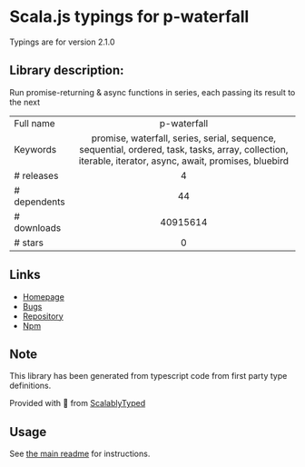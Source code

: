 
# Scala.js typings for p-waterfall

Typings are for version 2.1.0

## Library description:
Run promise-returning & async functions in series, each passing its result to the next

|                    |                 |
| ------------------ | :-------------: |
| Full name          | p-waterfall |
| Keywords           | promise, waterfall, series, serial, sequence, sequential, ordered, task, tasks, array, collection, iterable, iterator, async, await, promises, bluebird |
| # releases         | 4 |
| # dependents       | 44 |
| # downloads        | 40915614 |
| # stars            | 0 |

## Links
- [Homepage](https://github.com/sindresorhus/p-waterfall#readme)
- [Bugs](https://github.com/sindresorhus/p-waterfall/issues)
- [Repository](https://github.com/sindresorhus/p-waterfall)
- [Npm](https://www.npmjs.com/package/p-waterfall)
    


## Note
This library has been generated from typescript code from first party type definitions.

Provided with :purple_heart: from [ScalablyTyped](https://github.com/oyvindberg/ScalablyTyped)

## Usage
See [the main readme](../../readme.md) for instructions.


